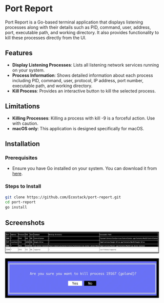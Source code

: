 # Port Report

Port Report is a Go-based terminal application that displays listening processes along with their details such as PID, command, user, address, port, executable path, and working directory. It also provides functionality to kill these processes directly from the UI.

## Features

- **Display Listening Processes**: Lists all listening network services running on your system.
- **Process Information**: Shows detailed information about each process including PID, command, user, protocol, IP address, port number, executable path, and working directory.
- **Kill Process**: Provides an interactive button to kill the selected process.

## Limitations
- **Killing Processes**: Killing a process with kill -9 is a forceful action. Use with caution.
- **macOS only**: This application is designed specifically for macOS.

## Installation

### Prerequisites
- Ensure you have Go installed on your system. You can download it from [here](https://golang.org/dl/).

### Steps to Install

```sh
git clone https://github.com/Ecostack/port-report.git
cd port-report
go install
```

## Screenshots

![](./screenshot.webp)

![](./screenshot_confirm_dialog.webp)

